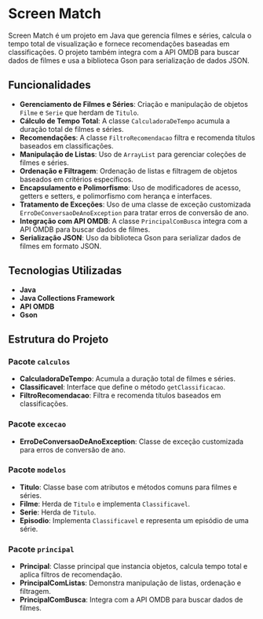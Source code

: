 # Screen Match

Screen Match é um projeto em Java que gerencia filmes e séries, calcula o tempo total de visualização e fornece recomendações baseadas em classificações. O projeto também integra com a API OMDB para buscar dados de filmes e usa a biblioteca Gson para serialização de dados JSON.

## Funcionalidades

- **Gerenciamento de Filmes e Séries**: Criação e manipulação de objetos `Filme` e `Serie` que herdam de `Titulo`.
- **Cálculo de Tempo Total**: A classe `CalculadoraDeTempo` acumula a duração total de filmes e séries.
- **Recomendações**: A classe `FiltroRecomendacao` filtra e recomenda títulos baseados em classificações.
- **Manipulação de Listas**: Uso de `ArrayList` para gerenciar coleções de filmes e séries.
- **Ordenação e Filtragem**: Ordenação de listas e filtragem de objetos baseados em critérios específicos.
- **Encapsulamento e Polimorfismo**: Uso de modificadores de acesso, getters e setters, e polimorfismo com herança e interfaces.
- **Tratamento de Exceções**: Uso de uma classe de exceção customizada `ErroDeConversaoDeAnoException` para tratar erros de conversão de ano.
- **Integração com API OMDB**: A classe `PrincipalComBusca` integra com a API OMDB para buscar dados de filmes.
- **Serialização JSON**: Uso da biblioteca Gson para serializar dados de filmes em formato JSON.

## Tecnologias Utilizadas

- **Java**
- **Java Collections Framework**
- **API OMDB**
- **Gson**

## Estrutura do Projeto

### Pacote `calculos`

- **CalculadoraDeTempo**: Acumula a duração total de filmes e séries.
- **Classificavel**: Interface que define o método `getClassificacao`.
- **FiltroRecomendacao**: Filtra e recomenda títulos baseados em classificações.

### Pacote `excecao`

- **ErroDeConversaoDeAnoException**: Classe de exceção customizada para erros de conversão de ano.

### Pacote `modelos`

- **Titulo**: Classe base com atributos e métodos comuns para filmes e séries.
- **Filme**: Herda de `Titulo` e implementa `Classificavel`.
- **Serie**: Herda de `Titulo`.
- **Episodio**: Implementa `Classificavel` e representa um episódio de uma série.

### Pacote `principal`

- **Principal**: Classe principal que instancia objetos, calcula tempo total e aplica filtros de recomendação.
- **PrincipalComListas**: Demonstra manipulação de listas, ordenação e filtragem.
- **PrincipalComBusca**: Integra com a API OMDB para buscar dados de filmes.
